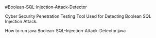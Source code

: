 #Boolean-SQL-Injection-Attack-Detector

Cyber Security Penetration Testing Tool Used for Detecting Boolean SQL Injection Attack.

How to run
java Boolean-SQL-Injection-Attack-Detector.java

